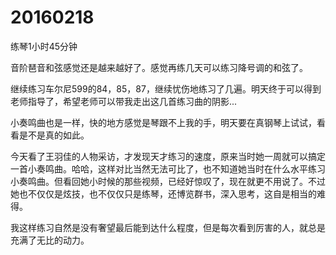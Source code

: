 # 20160218

练琴1小时45分钟

音阶琶音和弦感觉还是越来越好了。感觉再练几天可以练习降号调的和弦了。

继续练习车尔尼599的84，85，87，继续忧伤地练习了几遍。明天终于可以得到老师指导了，希望老师可以带我走出这几首练习曲的阴影...

小奏鸣曲也是一样，快的地方感觉是琴跟不上我的手，明天要在真钢琴上试试，看看是不是真的如此。

今天看了王羽佳的人物采访，才发现天才练习的速度，原来当时她一周就可以搞定一首小奏鸣曲。哈哈，这样对比当然无法可比了，也不知道她当时在什么水平练习小奏鸣曲。但看回她小时候的那些视频，已经好惊叹了，现在就更不用说了。不过她也不仅仅是炫技，也不仅仅只是练琴，还博览群书，深入思考，这自是相当的难得。

我这样练习自然是没有奢望最后能到达什么程度，但是每次看到厉害的人，就总是充满了无比的动力。
